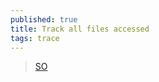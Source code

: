 ```yaml
---
published: true
title: Track all files accessed
tags: trace
---
```

>  [SO](https://stackoverflow.com/questions/27428150/linux-how-to-track-all-files-accessed-by-a-process)
